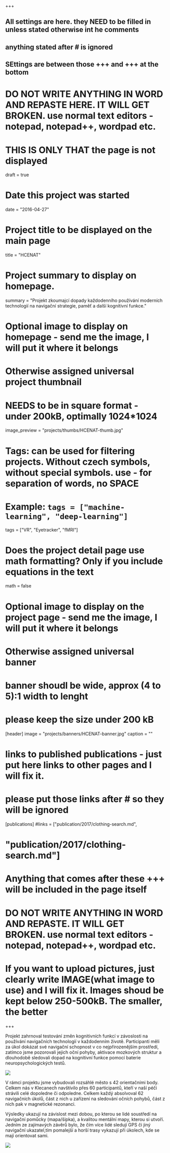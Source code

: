 +++
## All settings are here. they NEED to be filled in unless stated otherwise int he comments
## anything stated after # is ignored 
## SEttings are between those +++ and +++ at the bottom
# DO NOT WRITE ANYTHING IN WORD AND REPASTE HERE. IT WILL GET BROKEN. use normal text editors - notepad, notepad++, wordpad etc.

# THIS IS ONLY THAT the page is not displayed
draft = true

# Date this project was started
date = "2016-04-27"

# Project title to be displayed on the main page
title = "HCENAT"

# Project summary to display on homepage.
summary = "Projekt zkoumajcí dopady každodenního používání moderních technologií na navigační strategie, paměť a další kognitivní funkce."

# Optional image to display on homepage - send me the image, I will put it where it belongs
# Otherwise assigned universal project thumbnail
# NEEDS to be in square format - under 200kB, optimally 1024*1024
image_preview = "projects/thumbs/HCENAT-thumb.jpg"

# Tags: can be used for filtering projects. Without czech symbols, without special symbols. use - for separation of words, no SPACE
# Example: `tags = ["machine-learning", "deep-learning"]`
tags = ["VR", "Eyetracker", "fMRI"]

# Does the project detail page use math formatting? Only if you include equations in the text
math = false

# Optional image to display on the project page - send me the image, I will put it where it belongs
# Otherwise assigned universal banner
# banner shoudl be wide, approx (4 to 5):1 width to lenght
# please keep the size under 200 kB 
[header]
image = "projects/banners/HCENAT-banner.jpg"
caption = ""

# links to published publications - just put here links to other pages and I will fix it.
# please put those links after # so they will be ignored
[publications]
#links = ["publication/2017/clothing-search.md",
#        "publication/2017/clothing-search.md"]

# Anything that comes after these +++ will be included in the page itself
# DO NOT WRITE ANYTHING IN WORD AND REPASTE. IT WILL GET BROKEN. use normal text editors - notepad, notepad++, wordpad etc.
# If you want to upload pictures, just clearly write IMAGE(what image to use) and I will fix it. Images shoud be kept below 250-500kB. The smaller, the better
+++

Projekt zahrnoval testování změn kognitivních funkcí v závoslosti na používání navigačních technologií v každodenním životě. Participanti měli za úkol dokázat své navigační schopnost v co nejpřirozenějším prostředí, zatímco jsme pozorovali jejich oční pohyby, aktivace mozkových struktur a dlouhodobě sledovali dopad na kognitivní funkce pomocí baterie neuropsychologických testů. 

![](/img/projects/specs/HCENAT/hcenat-map.jpg)

V rámci projektu jsme vybudovali rozsáhlé město s 42 orientačními body. Celkem nás v Klecanech navštívilo přes 60 participantů, kteří v naší péči strávili celé dopoledne či odpoledne. Celkem každý absolvoval 62 navigačních úkolů, část z nich u zařízení na sledování očních pohybů, část z nich pak v magnetické rezonanci.

Výsledky ukazují na závislost mezi dobou, po kterou se lidé soustředí na navigační pomůcky (mapa/šipka), a kvalitou mentální mapy, kterou si utvoří. Jedním ze zajímavých závěrů bylo, že čím více lidé sledují GPS či jiný navigační ukazatel,tím pomalejší a horší trasy vykazují při úkolech, kde se mají orientovat sami.

![](/img/projects/specs/HCENAT/hcenat-arrow.jpg)